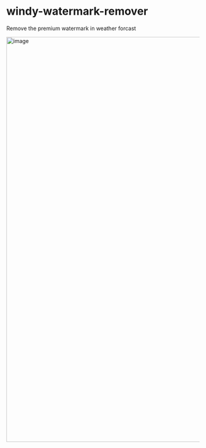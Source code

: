 # windy-watermark-remover
Remove the premium watermark in weather forcast

<img width="3168" height="1056" alt="image" src="https://github.com/user-attachments/assets/142ed7c2-5768-473d-9d9d-0e0be374d09b" />
